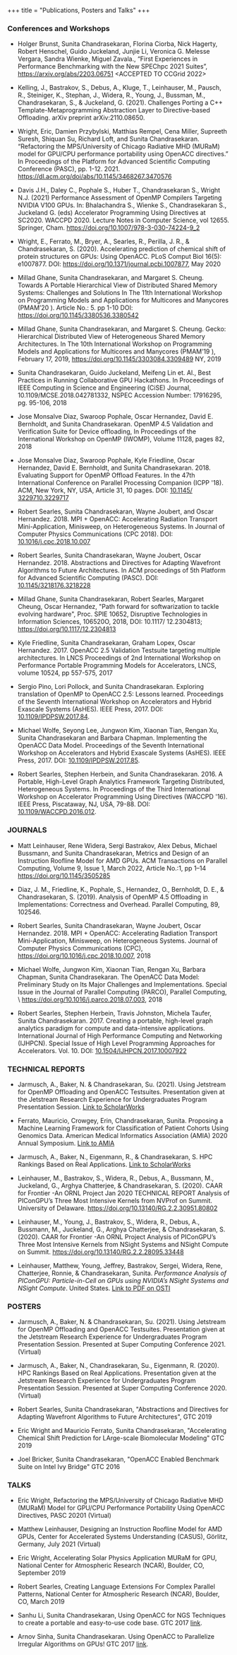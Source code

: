 +++
title = "Publications, Posters and Talks"
+++

### Conferences and Workshops

* Holger Brunst, Sunita Chandrasekaran, Florina Ciorba, Nick Hagerty, Robert Henschel, Guido Juckeland, Junjie Li, Veronica G. Melesse Vergara, Sandra Wienke, Miguel Zavala., “First Experiences in Performance Benchmarking with the New SPEChpc 2021 Suites”, https://arxiv.org/abs/2203.06751 <ACCEPTED TO CCGrid 2022>

* Kelling, J., Bastrakov, S., Debus, A., Kluge, T., Leinhauser, M., Pausch, R., Steiniger, K., Stephan, J., Widera, R., Young, J., Bussman, M., Chandrasekaran, S., & Juckeland, G. (2021). Challenges Porting a C++ Template-Metaprogramming Abstraction Layer to Directive-based Offloading. arXiv preprint arXiv:2110.08650.

* Wright, Eric, Damien Przybylski, Matthias Rempel, Cena Miller, Supreeth Suresh, Shiquan Su, Richard Loft, and Sunita Chandrasekaran. “Refactoring the MPS/University of Chicago Radiative MHD (MURaM) model for GPU/CPU performance portability using OpenACC directives.” In Proceedings of the Platform for Advanced Scientific Computing Conference (PASC), pp. 1-12. 2021. https://dl.acm.org/doi/abs/10.1145/3468267.3470576

* Davis J.H., Daley C., Pophale S., Huber T., Chandrasekaran S., Wright N.J. (2021) Performance Assessment of OpenMP Compilers Targeting NVIDIA V100 GPUs. In: Bhalachandra S., Wienke S., Chandrasekaran S., Juckeland G. (eds) Accelerator Programming Using Directives at SC2020. WACCPD 2020. Lecture Notes in Computer Science, vol 12655. Springer, Cham. https://doi.org/10.1007/978-3-030-74224-9_2 

* Wright, E., Ferrato, M., Bryer, A., Searles, R., Perilla, J. R., & Chandrasekaran, S. (2020). Accelerating prediction of chemical shift of protein structures on GPUs: Using OpenACC. PLoS Comput Biol 16(5): e1007877. DOI: https://doi.org/10.1371/journal.pcbi.1007877, May 2020

* Millad Ghane, Sunita Chandrasekaran, and Margaret S. Cheung. 
Towards A Portable Hierarchical View of Distributed Shared Memory Systems: Challenges and Solutions
In The 11th International Workshop on Programming Models and Applications for Multicores and Manycores (PMAM’20 ). Article No.: 5. pp 1-10 DOI: https://doi.org/10.1145/3380536.3380542

* Millad Ghane, Sunita Chandrasekaran, and Margaret S. Cheung. Gecko: Hierarchical Distributed View of Heterogeneous Shared Memory Architectures.
In The 10th International Workshop on Programming Models and Applications for Multicores and Manycores (PMAM’19 ), February 17, 2019, https://doi.org/10.1145/3303084.3309489 NY,  2019 

* Sunita Chandrasekaran, Guido Juckeland, Meifeng Lin et. Al., Best Practices in Running Collaborative GPU Hackathons. In Proceedings of IEEE Computing in Science and Engineering (CiSE) Journal, 10.1109/MCSE.2018.042781332, NSPEC Accession Number: 17916295, pg. 95-106, 2018

*  Jose Monsalve Diaz, Swaroop Pophale, Oscar Hernandez, David E. Bernholdt, and Sunita Chandrasekaran. OpenMP 4.5 Validation and Verification Suite for Device offloading, In Proceedings of the International Workshop on OpenMP (IWOMP), Volume 11128, pages 82, 2018

* Jose Monsalve Diaz, Swaroop Pophale, Kyle Friedline, Oscar Hernandez, David E. Bernholdt, and Sunita Chandrasekaran. 2018. Evaluating Support for OpenMP Offload Features. In the 47th International Conference on Parallel Processing Companion (ICPP '18). ACM, New York, NY, USA, Article 31, 10 pages. DOI: <a href="https://doi.org/10.1145/3229710.3229717" target="_blank">10.1145/ 3229710.3229717</a>

* Robert Searles, Sunita Chandrasekaran, Wayne Joubert, and Oscar Hernandez. 2018. MPI + OpenACC: Accelerating Radiation Transport Mini-Application, Minisweep, on Heterogeneous Systems. In Journal of Computer Physics Communications (CPC 2018). DOI: <a href="https://doi.org/10.1016/j.cpc.2018.10.007" target="_blank">10.1016/j.cpc.2018.10.007</a>

* Robert Searles, Sunita Chandrasekaran, Wayne Joubert, Oscar Hernandez. 2018. Abstractions and Directives for Adapting Wavefront Algorithms to Future Architectures. In ACM proceedings of 5th Platform for Advanced Scientific Computing (PASC). DOI: <a href="https://doi.org/10.1145/3218176.3218228" target="_blank">10.1145/3218176.3218228</a>

* Millad Ghane, Sunita Chandrasekaran, Robert Searles, Margaret Cheung, Oscar Hernandez, "Path forward for softwarization to tackle evolving hardware", Proc. SPIE 10652, Disruptive Technologies in Information Sciences, 106520O, 2018, DOI: 10.1117/ 12.2304813; https://doi.org/10.1117/12.2304813

* Kyle Friedline, Sunita Chandrasekaran, Graham Lopex, Oscar Hernandez. 2017. OpenACC 2.5 Validation Testsuite targeting multiple architectures. In LNCS Proceedings of 2nd International Workshop on Performance Portable Programming Models for Accelerators, LNCS, volume 10524, pp 557-575, 2017

* Sergio Pino, Lori Pollock, and Sunita Chandrasekaran. Exploring translation of OpenMP to OpenACC 2.5: Lessons learned. Proceedings of the Seventh International Workshop on Accelerators and Hybrid Exascale Systems (AsHES). IEEE Press, 2017. DOI: <a href="https://doi.org/10.1109/IPDPSW.2017.84" target="_blank">10.1109/IPDPSW.2017.84</a>.  

* Michael Wolfe, Seyong Lee, Jungwon Kim, Xiaonan Tian, Rengan Xu, Sunita Chandrasekaran and Barbara Chapman. Implementing the OpenACC Data Model. Proceedings of the Seventh International Workshop on Accelerators and Hybrid Exascale Systems (AsHES). IEEE Press, 2017. DOI: <a href="https://doi.org/10.1109/IPDPSW.2017.85" target="_blank">10.1109/IPDPSW.2017.85</a>.  

* Robert Searles, Stephen Herbein, and Sunita Chandrasekaran. 2016. A Portable, High-Level Graph Analytics Framework Targeting Distributed, Heterogeneous Systems. In Proceedings of the Third International Workshop on Accelerator Programming Using Directives (WACCPD '16). IEEE Press, Piscataway, NJ, USA, 79-88. DOI: <a href="https://doi.org/10.1109/WACCPD.2016.012" target="_blank">10.1109/WACCPD.2016.012</a>.  

### JOURNALS

* Matt Leinhauser, Rene Widera, Sergi Bastrakov, Alex Debus, Michael Bussmann, and Sunita Chandrasekaran, Metrics and Design of an Instruction Roofline Model for AMD GPUs. ACM Transactions on Parallel Computing, Volume 9, Issue 1, March 2022, Article No.:1, pp 1–14 https://doi.org/10.1145/3505285

* Diaz, J. M., Friedline, K., Pophale, S., Hernandez, O., Bernholdt, D. E., & Chandrasekaran, S. (2019). Analysis of OpenMP 4.5 Offloading in Implementations: Correctness and Overhead. Parallel Computing, 89, 102546. 

* Robert Searles, Sunita Chandrasekaran, Wayne Joubert, Oscar Hernandez. 2018. MPI + OpenACC: Accelerating Radiation Transport Mini-Application, Minisweep, on Heterogeneous Systems. Journal of Computer Physics Communications (CPC), https://doi.org/10.1016/j.cpc.2018.10.007, 2018

* Michael Wolfe, Jungwon Kim, Xiaonan Tian, Rengan Xu, Barbara Chapman, Sunita Chandrasekaran. The OpenACC Data Model: Preliminary Study on Its Major Challenges and Implementations. Special Issue in the Journal of Parallel Computing (PARCO), Parallel Computing, \\ https://doi.org/10.1016/j.parco.2018.07.003, 2018


* Robert Searles, Stephen Herbein, Travis Johnston, Michela Taufer, Sunita Chandrasekaran. 2017. Creating a portable, high-level graph analytics paradigm for compute and data-intensive applications. International Journal of High Performance Computing and Networking (IJHPCN). Special Issue of High Level Programming Approaches for Accelerators. Vol. 10. DOI: <a href="https://doi.org/10.1504/IJHPCN.2017.10007922" target="_blank">10.1504/IJHPCN.2017.10007922</a>

### TECHNICAL REPORTS

* Jarmusch, A., Baker, N. & Chandrasekaran, Su. (2021). Using Jetstream for OpenMP Offloading and OpenACC Testsuites. Presentation given at the Jetstream Research Experience for Undergraduates Program Presentation Session. [Link to ScholarWorks](https://scholarworks.iu.edu/dspace/handle/2022/26706)

* Ferrato, Mauricio, Crowgey, Erin, Chandrasekaran, Sunita. Proposing a Machine Learning Framework for Classification of Patient Cohorts Using Genomics Data. American Medical Informatics Association (AMIA) 2020 Annual Symposium. [Link to AMIA](https://knowledge.amia.org/72332-amia-1.4602255/t005-1.4604904/t005-1.4604905/3410585-1.4605608/3410585-1.4605609?qr=1)

* Jarmusch, A., Baker, N., Eigenmann, R., & Chandrasekaran, S. HPC Rankings Based on Real Applications. [Link to ScholarWorks](https://scholarworks.iu.edu/dspace/handle/2022/25759)

* Leinhauser, M., Bastrakov, S., Widera, R., Debus, A., Bussmann, M., Juckeland, G., Arghya Chatterjee, & Chandrasekaran, S. (2020). CAAR for Frontier -An ORNL Project Jan 2020 TECHNICAL REPORT Analysis of PIConGPU’s Three Most Intensive Kernels from NVProf on Summit. University of Delaware. https://doi.org/10.13140/RG.2.2.30951.80802

* Leinhauser, M., Young, J., Bastrakov, S., Widera, R., Debus, A., Bussmann, M., Juckeland, G., Arghya Chatterjee, & Chandrasekaran, S. (2020). CAAR for Frontier -An ORNL Project Analysis of PIConGPU’s Three Most Intensive Kernels from NSight Systems and NSight Compute on Summit. https://doi.org/10.13140/RG.2.2.28095.33448

* Leinhauser, Matthew, Young, Jeffrey, Bastrakov, Sergei, Widera, Rene, Chatterjee, Ronnie, & Chandrasekaran, Sunita. _Performance Analysis of PIConGPU: Particle-in-Cell on GPUs using NVIDIA’s NSight Systems and NSight Compute_. United States. [Link to PDF on OSTI](https://info.ornl.gov/sites/publications/Files/Pub148652.pdf)

### POSTERS

* Jarmusch, A., Baker, N. & Chandrasekaran, Su. (2021). Using Jetstream for OpenMP Offloading and OpenACC Testsuites. Presentation given at the Jetstream Research Experience for Undergraduates Program Presentation Session. Presented at Super Computing Conference 2021. (Virtual)

* Jarmusch, A., Baker, N., Chandrasekaran, Su., Eigenmann, R. (2020). HPC Rankings Based on Real Applications. Presentation given at the Jetstream Research Experience for Undergraduates Program Presentation Session. Presented at Super Computing Conference 2020. (Virtual)

* Robert Searles, Sunita Chandrasekaran, "Abstractions and Directives for Adapting Wavefront Algorithms to Future Architectures", GTC 2019

* Eric Wright and Mauricio Ferrato, Sunita Chandrasekaran, "Accelerating Chemical Shift Prediction for LArge-scale Biomolecular Modeling" GTC 2019

* Joel Bricker, Sunita Chandrasekaran, "OpenACC Enabled Benchmark Suite on Intel Ivy Bridge" GTC 2016  

### TALKS

* Eric Wright, Refactoring the MPS/University of Chicago Radiative MHD (MURaM) Model for GPU/CPU Performance Portability Using OpenACC Directives, PASC 20201 (Virtual)

* Matthew Leinhauser, Designing an Instruction Roofline Model for AMD GPUs, Center for Accelerated Systems Understanding (CASUS), Görlitz, Germany, July 2021 (Virtual)

* Eric Wright,  Accelerating Solar Physics Application MURaM for GPU, National Center for Atmospheric Research (NCAR), Boulder, CO, September 2019

* Robert Searles, Creating Language Extensions For Complex Parallel Patterns, National Center for Atmospheric Research (NCAR), Boulder, CO, March 2019

* Sanhu Li, Sunita Chandrasekaran, Using OpenACC for NGS Techniques to create a portable and easy-to-use code base. GTC 2017 <a href="http://on-demand.gputechconf.com/gtc/2017/presentation/S7341-chandrasekaran-using-openacc-for-ngs.pdf" target="_blank">link</a>.  

* Arnov Sinha, Sunita Chandrasekaran. Using OpenACC to Parallelize Irregular Algorithms on GPUs! GTC 2017 <a href="http://on-demand.gputechconf.com/gtc/2017/presentation/s7478-arnov-sinha-using-openacc-to-parallelize-irregular-computation.pdf" target="_blank">link</a>.  

